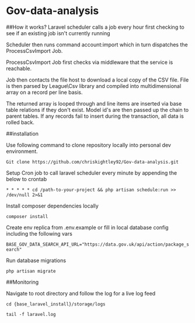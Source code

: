 # Gov-data-analysis

##How it works?
Laravel scheduler calls a job every hour first checking to see if an existing job isn't currently running

Scheduler then runs command account:import which in turn dispatches the ProcessCsvImport Job.

ProcessCsvImport Job first checks via middleware that the service is reachable.

Job then contacts the file host to download a local copy of the CSV file. File is then parsed by 
League\Csv library and compiled into multidimensional array on a record per line basis.

The returned array is looped through and line items are inserted via base table relations if they
don't exist. Model id's are then passed up the chain to parent tables. If any records fail to insert during the
transaction, all data is rolled back. 

##installation

Use following command to clone repository locally into personal dev environment.

`Git clone https://github.com/chriskightley92/Gov-data-analysis.git` 


Setup Cron job to call laravel scheduler every minute by appending the below to crontab

`* * * * * cd /path-to-your-project && php artisan schedule:run >> /dev/null 2>&1`

Install composer dependencies locally

`composer install`

Create env replica from .env.example or fill in local database config including the following vars

`BASE_GOV_DATA_SEARCH_API_URL="https://data.gov.uk/api/action/package_search"`

Run database migrations

`php artisan migrate`

##Monitoring

Navigate to root directory and follow the log for a live log feed

`cd {base_laravel_install}/storage/logs`

`tail -f laravel.log`


